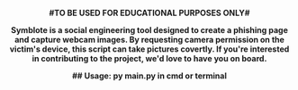 <p align="center">
  <b>#TO BE USED FOR EDUCATIONAL PURPOSES ONLY#<b>
</p>

<p align="center">
Symblote is a social engineering tool designed to create a phishing page and capture webcam images. By requesting camera permission on the victim's device, this script can take pictures covertly. If you're interested in contributing to the project, we'd love to have you on board.
</p>

<p align="center">
## Usage: py main.py in cmd or terminal
</p>
